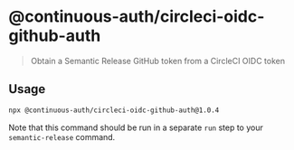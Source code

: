 # @continuous-auth/circleci-oidc-github-auth

> Obtain a Semantic Release GitHub token from a CircleCI OIDC token

## Usage

```bash
npx @continuous-auth/circleci-oidc-github-auth@1.0.4
```

Note that this command should be run in a separate `run` step to your `semantic-release` command.
